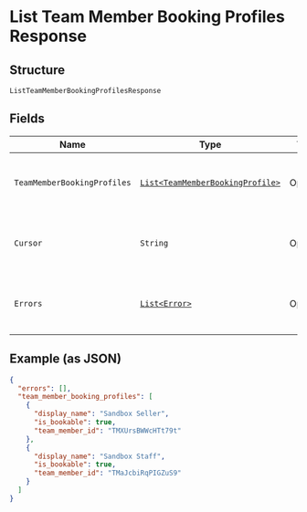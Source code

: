 
# List Team Member Booking Profiles Response

## Structure

`ListTeamMemberBookingProfilesResponse`

## Fields

| Name | Type | Tags | Description | Getter |
|  --- | --- | --- | --- | --- |
| `TeamMemberBookingProfiles` | [`List<TeamMemberBookingProfile>`](/doc/models/team-member-booking-profile.md) | Optional | The list of team member booking profiles. | List<TeamMemberBookingProfile> getTeamMemberBookingProfiles() |
| `Cursor` | `String` | Optional | The cursor for paginating through the results. | String getCursor() |
| `Errors` | [`List<Error>`](/doc/models/error.md) | Optional | Any errors that occurred during the request. | List<Error> getErrors() |

## Example (as JSON)

```json
{
  "errors": [],
  "team_member_booking_profiles": [
    {
      "display_name": "Sandbox Seller",
      "is_bookable": true,
      "team_member_id": "TMXUrsBWWcHTt79t"
    },
    {
      "display_name": "Sandbox Staff",
      "is_bookable": true,
      "team_member_id": "TMaJcbiRqPIGZuS9"
    }
  ]
}
```

